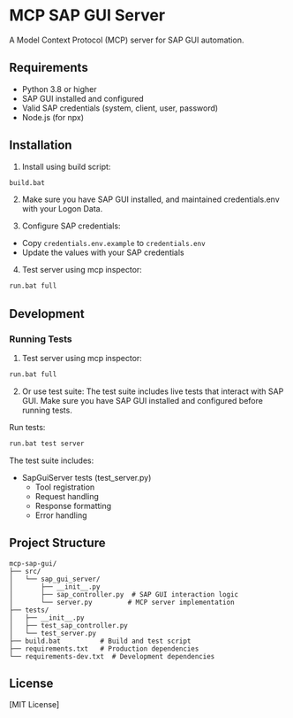 # MCP SAP GUI Server

A Model Context Protocol (MCP) server for SAP GUI automation.

## Requirements

- Python 3.8 or higher
- SAP GUI installed and configured
- Valid SAP credentials (system, client, user, password)
- Node.js (for npx)

## Installation

1. Install using build script:
```bash
build.bat
```
2. Make sure you have SAP GUI installed, and maintained credentials.env with your Logon Data.
   
3. Configure SAP credentials:
- Copy `credentials.env.example` to `credentials.env`
- Update the values with your SAP credentials

4. Test server using mcp inspector:
```bash
run.bat full
```

## Development

### Running Tests
1. Test server using mcp inspector:
```bash
run.bat full
```

2. Or use test suite:
The test suite includes live tests that interact with SAP GUI. Make sure you have SAP GUI installed and configured before running tests.

Run tests:
```bash
run.bat test server
```

The test suite includes:
- SapGuiServer tests (test_server.py)
  * Tool registration
  * Request handling
  * Response formatting
  * Error handling

## Project Structure

```
mcp-sap-gui/
├── src/
│   └── sap_gui_server/
│       ├── __init__.py
│       ├── sap_controller.py  # SAP GUI interaction logic
│       └── server.py         # MCP server implementation
├── tests/
│   ├── __init__.py
│   ├── test_sap_controller.py
│   └── test_server.py
├── build.bat          # Build and test script
├── requirements.txt   # Production dependencies
└── requirements-dev.txt  # Development dependencies
```



## License

[MIT License]
